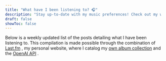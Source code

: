 ```yaml
---
title: "What have I been listening to? 🎧"
description: "Stay up-to-date with my music preferences! Check out my weekly playlist on @lastfm and my personal album collection on my website."
draft: false
showToc: false
---
```


Below is a weekly updated list of the posts detailing what I have been listening to. This compilation is made possible through the combination of [Last.fm](https://www.last.fm/user/russmckendrick) , my personal website, where I catalog my [own album collection](https://www.mckendrick.rocks) and the [OpenAI API](https://platform.openai.com/docs/introduction) .